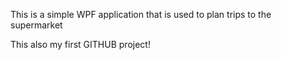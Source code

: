 This is a simple WPF application that is used to plan trips to the supermarket

This also my first GITHUB project!